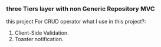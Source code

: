 ### three Tiers layer with non Generic Repository MVC
this project For CRUD operator 
what I use in this project?:
1. Client-Side Validation.
2. Toaster notification.
